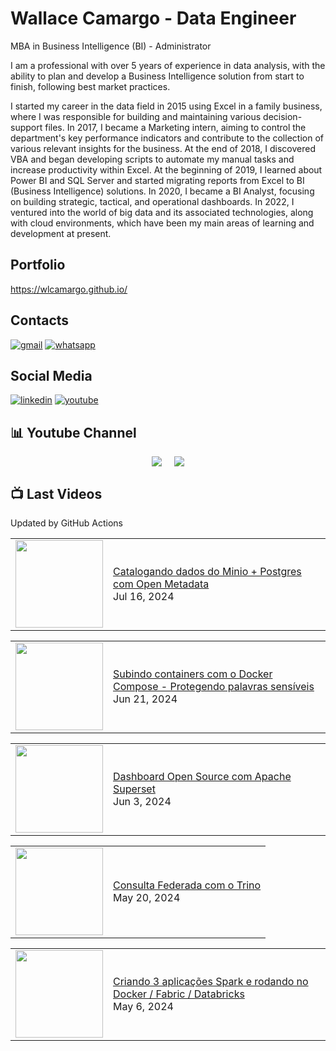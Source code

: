 # Wallace Camargo - Data Engineer

MBA in Business Intelligence (BI) - Administrator

I am a professional with over 5 years of experience in data analysis, with the ability to plan and develop a Business Intelligence solution from start to finish, following best market practices.

I started my career in the data field in 2015 using Excel in a family business, where I was responsible for building and maintaining various decision-support files. In 2017, I became a Marketing intern, aiming to control the department's key performance indicators and contribute to the collection of various relevant insights for the business. At the end of 2018, I discovered VBA and began developing scripts to automate my manual tasks and increase productivity within Excel. At the beginning of 2019, I learned about Power BI and SQL Server and started migrating reports from Excel to BI (Business Intelligence) solutions. In 2020, I became a BI Analyst, focusing on building strategic, tactical, and operational dashboards. In 2022, I ventured into the world of big data and its associated technologies, along with cloud environments, which have been my main areas of learning and development at present.

## Portfolio
https://wlcamargo.github.io/

## Contacts
[![gmail](https://img.shields.io/badge/Gmail-D14836?style=for-the-badge&logo=gmail&logoColor=white)](mailto:wallacecpdg@gmail.com?subject=registerProtocolHandler()%20FTW!&body=Check%20out%20what%20I%20learned%20at%20http%3A%2F%2Fupdates.html5rocks.com%2F2012%2F02%2FGetting-Gmail-to-handle-all-mailto-links-with-registerProtocolHandler%0A%0APlus%2C%20flawless%20handling%20of%20the%20subject%20and%20body%20parameters.%20Bonus%20from%20RFC%202368!)
[![whatsapp](https://img.shields.io/badge/WhatsApp-25D366?style=for-the-badge&logo=whatsapp&logoColor=white)](https://web.whatsapp.com/send?phone=+351926802230)

## Social Media
[![linkedin](https://img.shields.io/badge/LinkedIn-0077B5?style=for-the-badge&logo=linkedin&logoColor=white)](https://www.linkedin.com/in/wallace-camargo-35b615171/)
[![youtube](https://img.shields.io/badge/YouTube-FF0000?style=for-the-badge&logo=youtube&logoColor=white)](https://www.youtube.com/channel/UCK0B4IoF57JoiVVVeEcN8-A/videos)

## 📊 Youtube Channel 

<div style="display: flex; justify-content: center;">
  <div style="margin-right: 10px;">
    <a href="http://youtube.com/@wallacecamargo1043?sub_confirmation=1">
      <img src="https://img.shields.io/youtube/channel/subscribers/UCK0B4IoF57JoiVVVeEcN8-A" />
    </a>
  </div>

  <div style="margin-left: 10px;">
    <a href="http://youtube.com/@wallacecamargo1043?sub_confirmation=1">
      <img src="https://img.shields.io/youtube/channel/views/UCK0B4IoF57JoiVVVeEcN8-A" />
    </a>
  </div>
</div>


## 📺 Last Videos

Updated by GitHub Actions

<!-- YOUTUBE:START --><table><tr><td><a href="https://www.youtube.com/watch?v=r0X-c7lWT8U"><img width="140px" src="https://i.ytimg.com/vi/r0X-c7lWT8U/mqdefault.jpg"></a></td>
<td><a href="https://www.youtube.com/watch?v=r0X-c7lWT8U">Catalogando dados do Minio + Postgres com Open Metadata</a><br/>Jul 16, 2024</td></tr></table>
<table><tr><td><a href="https://www.youtube.com/watch?v=jYVmd-trlr4"><img width="140px" src="https://i.ytimg.com/vi/jYVmd-trlr4/mqdefault.jpg"></a></td>
<td><a href="https://www.youtube.com/watch?v=jYVmd-trlr4">Subindo containers com o Docker Compose - Protegendo palavras sensíveis</a><br/>Jun 21, 2024</td></tr></table>
<table><tr><td><a href="https://www.youtube.com/watch?v=Njuc7Uw7GZE"><img width="140px" src="https://i.ytimg.com/vi/Njuc7Uw7GZE/mqdefault.jpg"></a></td>
<td><a href="https://www.youtube.com/watch?v=Njuc7Uw7GZE">Dashboard Open Source com Apache Superset</a><br/>Jun 3, 2024</td></tr></table>
<table><tr><td><a href="https://www.youtube.com/watch?v=b5jug57mStg"><img width="140px" src="https://i.ytimg.com/vi/b5jug57mStg/mqdefault.jpg"></a></td>
<td><a href="https://www.youtube.com/watch?v=b5jug57mStg">Consulta Federada com o Trino</a><br/>May 20, 2024</td></tr></table>
<table><tr><td><a href="https://www.youtube.com/watch?v=AvxgoJAXvwc"><img width="140px" src="https://i.ytimg.com/vi/AvxgoJAXvwc/mqdefault.jpg"></a></td>
<td><a href="https://www.youtube.com/watch?v=AvxgoJAXvwc">Criando 3 aplicações Spark e rodando no Docker / Fabric / Databricks</a><br/>May 6, 2024</td></tr></table>
<!-- YOUTUBE:END -->








